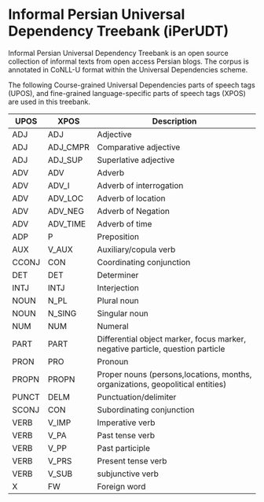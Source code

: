 # Informal Persian Universal Dependency Treebank (iPerUDT)
Informal Persian Universal Dependency Treebank is an open source collection of informal texts from open access Persian blogs. The corpus is annotated in CoNLL-U format  within the Universal Dependencies scheme.

The following Course-grained Universal Dependencies parts of speech tags (UPOS), and fine-grained language-specific parts of speech tags (XPOS) are used in this treebank. 


| UPOS  | XPOS | Description |
| ------------- | ------------- | ------------- |
| ADJ  | ADJ  | Adjective  |
| ADJ  | ADJ_CMPR  | Comparative adjective  |
| ADJ  | ADJ_SUP  | Superlative adjective  |
| ADV  | ADV  | Adverb  |
| ADV  | ADV_I  | Adverb of interrogation  |
| ADV  | ADV_LOC  | Adverb of location  |
| ADV | ADV_NEG  | Adverb of Negation  |
| ADV  | ADV_TIME  | Adverb of time  |
| ADP  | P  | Preposition  |
| AUX  | V_AUX  | Auxiliary/copula verb  |
| CCONJ  | CON  | Coordinating conjunction  |
| DET  | DET  | Determiner  |
| INTJ  | INTJ  | Interjection  |
| NOUN  | N_PL  | Plural noun  |
| NOUN  | N_SING  | Singular noun  |
| NUM  | NUM  | Numeral  |
| PART  | PART  | Differential object marker, focus marker, negative particle, question particle |
| PRON  | PRO  | Pronoun  |
| PROPN  | PROPN  | Proper nouns (persons,locations, months, organizations, geopolitical entities)  |
| PUNCT  | DELM  | Punctuation/delimiter  |
| SCONJ  | CON  | Subordinating conjunction  |
| VERB  | V_IMP  | Imperative verb  |
| VERB  | V_PA  | Past tense verb  |
| VERB  | V_PP  | Past participle  |
| VERB  | V_PRS | Present tense verb  |
| VERB  | V_SUB  | subjunctive verb  |
| X  | FW  | Foreign word  |



